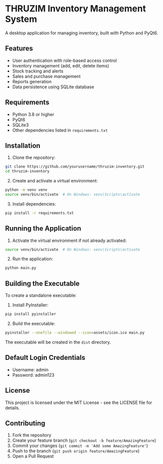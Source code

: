 # THRUZIM Inventory Management System

A desktop application for managing inventory, built with Python and PyQt6.

## Features

- User authentication with role-based access control
- Inventory management (add, edit, delete items)
- Stock tracking and alerts
- Sales and purchase management
- Reports generation
- Data persistence using SQLite database

## Requirements

- Python 3.8 or higher
- PyQt6
- SQLite3
- Other dependencies listed in `requirements.txt`

## Installation

1. Clone the repository:
```bash
git clone https://github.com/yourusername/thruzim-inventory.git
cd thruzim-inventory
```

2. Create and activate a virtual environment:
```bash
python -m venv venv
source venv/bin/activate  # On Windows: venv\Scripts\activate
```

3. Install dependencies:
```bash
pip install -r requirements.txt
```

## Running the Application

1. Activate the virtual environment if not already activated:
```bash
source venv/bin/activate  # On Windows: venv\Scripts\activate
```

2. Run the application:
```bash
python main.py
```

## Building the Executable

To create a standalone executable:

1. Install PyInstaller:
```bash
pip install pyinstaller
```

2. Build the executable:
```bash
pyinstaller --onefile --windowed --icon=assets/icon.ico main.py
```

The executable will be created in the `dist` directory.

## Default Login Credentials

- Username: admin
- Password: admin123

## License

This project is licensed under the MIT License - see the LICENSE file for details.

## Contributing

1. Fork the repository
2. Create your feature branch (`git checkout -b feature/AmazingFeature`)
3. Commit your changes (`git commit -m 'Add some AmazingFeature'`)
4. Push to the branch (`git push origin feature/AmazingFeature`)
5. Open a Pull Request 